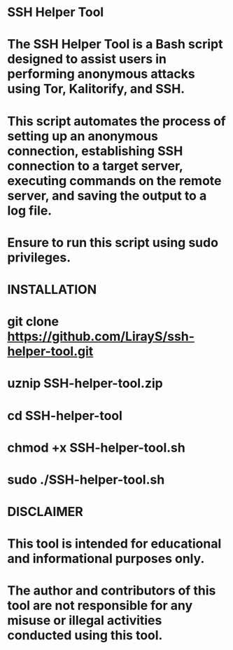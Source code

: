 # SSH Helper Tool
#
# The SSH Helper Tool is a Bash script designed to assist users in performing anonymous attacks using Tor, Kalitorify, and SSH. 
# This script automates the process of setting up an anonymous connection, establishing SSH connection to a target server, executing commands on the remote server, and saving the output to a log file.
# Ensure to run this script using sudo privileges.
#
# INSTALLATION
# git clone https://github.com/LirayS/ssh-helper-tool.git
# uznip SSH-helper-tool.zip
# cd SSH-helper-tool
# chmod +x SSH-helper-tool.sh
# sudo ./SSH-helper-tool.sh
#
# DISCLAIMER
# This tool is intended for educational and informational purposes only. 
# The author and contributors of this tool are not responsible for any misuse or illegal activities conducted using this tool.
